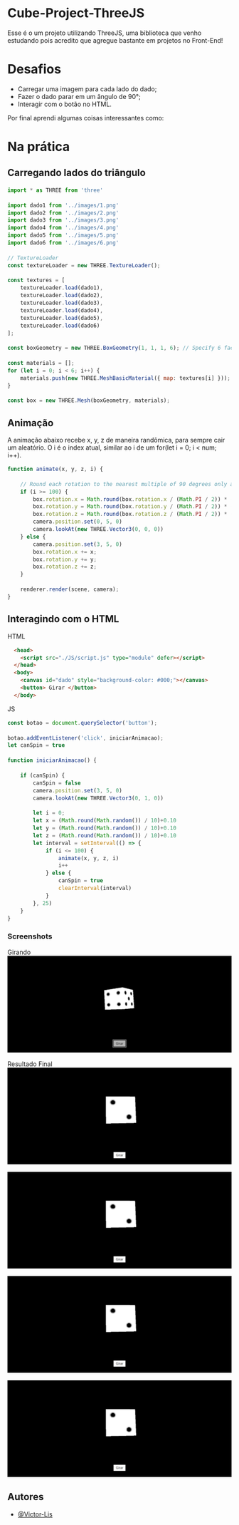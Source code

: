 
# Cube-Project-ThreeJS

Esse é o um projeto utilizando ThreeJS, uma biblioteca que venho estudando pois acredito que agregue bastante em projetos no Front-End!

# Desafios

- Carregar uma imagem para cada lado do dado;
- Fazer o dado parar em um ângulo de 90°;
- Interagir com o botão no HTML.

Por final aprendi algumas coisas interessantes como: 

# Na prática

## Carregando lados do triângulo
```js
import * as THREE from 'three'

import dado1 from '../images/1.png'
import dado2 from '../images/2.png'
import dado3 from '../images/3.png'
import dado4 from '../images/4.png'
import dado5 from '../images/5.png'
import dado6 from '../images/6.png'

// TextureLoader
const textureLoader = new THREE.TextureLoader();

const textures = [
    textureLoader.load(dado1),
    textureLoader.load(dado2),
    textureLoader.load(dado3),
    textureLoader.load(dado4),
    textureLoader.load(dado5),
    textureLoader.load(dado6)
];

const boxGeometry = new THREE.BoxGeometry(1, 1, 1, 6); // Specify 6 faces

const materials = [];
for (let i = 0; i < 6; i++) {
    materials.push(new THREE.MeshBasicMaterial({ map: textures[i] }));
}

const box = new THREE.Mesh(boxGeometry, materials);
```

## Animação
A animação abaixo recebe x, y, z de maneira randômica, para sempre cair um aleatório.
O i é o index atual, similar ao i de um for(let i = 0; i < num; i++).
```js
function animate(x, y, z, i) {

    // Round each rotation to the nearest multiple of 90 degrees only after 100 rotations
    if (i >= 100) {
        box.rotation.x = Math.round(box.rotation.x / (Math.PI / 2)) * (Math.PI / 2) + x;
        box.rotation.y = Math.round(box.rotation.y / (Math.PI / 2)) * (Math.PI / 2) + y;
        box.rotation.z = Math.round(box.rotation.z / (Math.PI / 2)) * (Math.PI / 2) + z;
        camera.position.set(0, 5, 0)
        camera.lookAt(new THREE.Vector3(0, 0, 0))
    } else {
        camera.position.set(3, 5, 0)
        box.rotation.x += x;
        box.rotation.y += y;
        box.rotation.z += z;
    }

    renderer.render(scene, camera);
}
```

## Interagindo com o HTML
HTML
```html
  <head>
    <script src="./JS/script.js" type="module" defer></script>
  </head>
  <body>
    <canvas id="dado" style="background-color: #000;"></canvas>   
    <button> Girar </button> 
  </body>
```

JS
```js
const botao = document.querySelector('button');

botao.addEventListener('click', iniciarAnimacao);
let canSpin = true

function iniciarAnimacao() {

    if (canSpin) {
        canSpin = false
        camera.position.set(3, 5, 0)
        camera.lookAt(new THREE.Vector3(0, 1, 0))

        let i = 0;
        let x = (Math.round(Math.random()) / 10)+0.10
        let y = (Math.round(Math.random()) / 10)+0.10
        let z = (Math.round(Math.random()) / 10)+0.10
        let interval = setInterval(() => {
            if (i <= 100) {
                animate(x, y, z, i)
                i++
            } else {
                canSpin = true
                clearInterval(interval)
            }
        }, 25)
    }
}
```

### Screenshots

Girando
![PrintGirando](https://github.com/Victor-Lis/Cube-Project/blob/master/src/images/PrintGirando.png)

Resultado Final
![Print1](https://github.com/Victor-Lis/Cube-Project/blob/master/src/images/Print1.png)

![Print2](https://github.com/Victor-Lis/Cube-Project/blob/master/src/images/Print1.png)

![Print3](https://github.com/Victor-Lis/Cube-Project/blob/master/src/images/Print1.png)

![Print4](https://github.com/Victor-Lis/Cube-Project/blob/master/src/images/Print1.png)

## Autores

- [@Victor-Lis](https://github.com/Victor-Lis)

